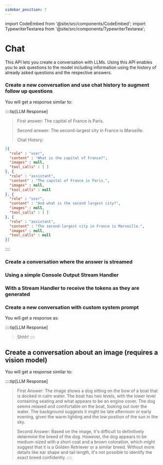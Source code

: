 ```yaml
---
sidebar_position: 7
---
```


import CodeEmbed from '@site/src/components/CodeEmbed';
import TypewriterTextarea from '@site/src/components/TypewriterTextarea';

# Chat

This API lets you create a conversation with LLMs. Using this API enables you to ask questions to the model including
information using the history of already asked questions and the respective answers.

### Create a new conversation and use chat history to augment follow up questions

<CodeEmbed src="https://raw.githubusercontent.com/ollama4j/ollama4j-examples/refs/heads/main/src/main/java/io/github/ollama4j/examples/ChatExample.java" />

You will get a response similar to:

::::tip[LLM Response]

> First answer: The capital of France is Paris.
>
> Second answer: The second-largest city in France is Marseille.
>
> Chat History:

```json
[{
  "role" : "user",
  "content" : "What is the capital of France?",
  "images" : null,
  "tool_calls" : [ ]
}, {
  "role" : "assistant",
  "content" : "The capital of France is Paris.",
  "images" : null,
  "tool_calls" : null
}, {
  "role" : "user",
  "content" : "And what is the second largest city?",
  "images" : null,
  "tool_calls" : [ ]
}, {
  "role" : "assistant",
  "content" : "The second-largest city in France is Marseille.",
  "images" : null,
  "tool_calls" : null
}]
```
::::

### Create a conversation where the answer is streamed

<CodeEmbed src="https://raw.githubusercontent.com/ollama4j/ollama4j-examples/refs/heads/main/src/main/java/io/github/ollama4j/examples/ChatStreamingWithTokenConcatenationExample.java" />

<!-- ::::tip[LLM Response]
>
> The
>
> The capital
>
> The capital of
>
> The capital of France
>
> The capital of France is
>
> The capital of France is Paris
>
> The capital of France is Paris.
>
:::: -->

<TypewriterTextarea
    textContent='The capital of France is Paris.'
    typingSpeed={30}
    pauseBetweenSentences={1200}
    height='55px'
    width='100%'
/>

### Using a simple Console Output Stream Handler

<CodeEmbed src="https://raw.githubusercontent.com/ollama4j/ollama4j-examples/refs/heads/main/src/main/java/io/github/ollama4j/examples/ConsoleOutputStreamHandlerExample.java" />

### With a Stream Handler to receive the tokens as they are generated

<CodeEmbed src="https://raw.githubusercontent.com/ollama4j/ollama4j-examples/refs/heads/main/src/main/java/io/github/ollama4j/examples/ChatStreamingExample.java" />

### Create a new conversation with custom system prompt

<CodeEmbed src="https://raw.githubusercontent.com/ollama4j/ollama4j-examples/refs/heads/main/src/main/java/io/github/ollama4j/examples/ChatWithCustomSystemPrompt.java" />

You will get a response as:

::::tip[LLM Response]
> Shhh!
::::


## Create a conversation about an image (requires a vision model)

<CodeEmbed src="https://raw.githubusercontent.com/ollama4j/ollama4j-examples/refs/heads/main/src/main/java/io/github/ollama4j/examples/ChatWithImage.java" />

You will get a response similar to:

::::tip[LLM Response]
> First Answer: The image shows a dog sitting on the bow of a boat that is docked in calm water. The boat has two
> levels, with the lower level containing seating and what appears to be an engine cover. The dog seems relaxed and
> comfortable on the boat, looking out over the water. The background suggests it might be late afternoon or early
> evening, given the warm lighting and the low position of the sun in the sky.
>
> Second Answer: Based on the image, it's difficult to definitively determine the breed of the dog. However, the dog
> appears to be medium-sized with a short coat and a brown coloration, which might suggest that it is a Golden Retriever
> or a similar breed. Without more details like ear shape and tail length, it's not possible to identify the exact breed
> confidently.
::::
